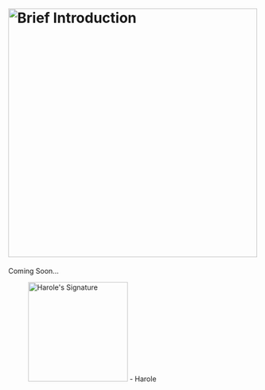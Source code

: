 # <a href="#"><picture><source media="(prefers-color-scheme: light)" type="image/svg+xml" srcset="https://user-images.githubusercontent.com/47141290/194599087-f52c31c4-5ca0-4af3-8a64-a87a262e2e93.svg"><source media="(prefers-color-scheme: dark)" type="image/svg+xml" srcset="https://user-images.githubusercontent.com/47141290/194599084-ba1666d2-a30f-4dbf-8181-207796ba7d24.svg"><img alt="Brief Introduction" title="Brief Introduction" type="image/svg+xml" width="500" loading="lazy" src="https://user-images.githubusercontent.com/47141290/194599087-f52c31c4-5ca0-4af3-8a64-a87a262e2e93.svg"></picture></a>
Coming Soon...

<figure title="Harole's Signature">
<img alt="Harole's Signature" title="Harole's Signature" width="200" src="https://user-images.githubusercontent.com/47141290/194127671-1d720896-257f-4ee0-b13e-d086d6909b26.svg">
<span>- Harole</span>
</figure>
